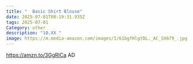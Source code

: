 ```yaml
---
title: "  Basic Shirt Blouse"
date: 2025-07-01T08:19:31.935Z
tags: 2025-07-01
Category: other
description: "10.XX "
image: https://m.media-amazon.com/images/I/61bgfHlgtDL._AC_SX679_.jpg
---
```

https://amzn.to/3GgRICa AD